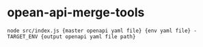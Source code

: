 # opean-api-merge-tools

```
node src/index.js {master openapi yaml file} {env yaml file} -TARGET_ENV {output openapi yaml file path}
```